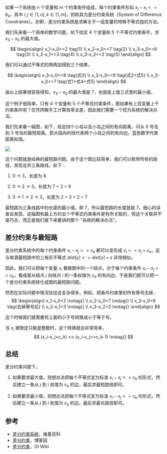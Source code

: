 如果一个系统由 n 个变量和 m 个约束条件组成，每个约束条件形如 $x_j-x_i<=b_k$，其中 $i,j\in[1,n],k\in[1,m]$，则称其为差分约束系统（System of Difference Constraints）。亦即，差分约束系统是求解关于一组变量的特殊不等式组的方法。

我们先来看一个简单的数学问题，如下给定 4 个变量和 5 个不等式约束条件，求 $x_3-x_0$ 的最大值。

$$
\begin{align}
x_1-x_0<=2 \tag{1} \\
x_2-x_0<=7 \tag{2} \\
x_3-x_0<=8 \tag{3} \\
x_2-x_1<=3 \tag{4} \\
x_3-x_2<=2 \tag{5}
\end{align}
$$

我们可以通过不等式的两两加得到三个结果，

$$
\begin{align}
x_3-x_0<=8 \tag{式3} \\
x_3-x_0<=9 \tag{式2+式5} \\
x_3-x_0<=7 \tag{式1+式4+式5}
\end{align}
$$

由以上结果很容易得知，$x_3-x_0$ 的最大值是 7，也就是上面三式里的最小值。

这个例子很简单，只有 4 个变量和 5 个不等式约束条件，那如果有上百变量上千约束条件呢？仅凭肉眼手工计算效率太差，因此我们需要一个较为系统的解决办法。

我们先来看一幅图，如下，给定四个小岛以及小岛之间的有向距离，问从 0 号岛到 3 号岛的最短距离。箭头指向的线代表两个小岛之间的有向边，蓝色数字代表距离权值。

![](https://resource.ethsonliu.com/image/20200613_01.png)

 这个问题就是经典的最短路问题。由于这个图比较简单，我们可以枚举所有的路线，发现总共三条路线，如下：

1. 0 -> 3，长度为 8

2. 0 -> 2 -> 3，长度为 7 + 2 = 9

3. 0 -> 1 -> 2 -> 3，长度为 2 + 3 + 2 = 7

最短路为三条线路中的长度的最小值，即 7，所以最短路的长度就是 7。细心的读者会发现，这幅图和最上方的五个不等式约束条件是有所关联的，但这个关联并不是巧合，而正是我们接下来要讲的那个 "系统的解决办法"。

## 差分约束与最短路

差分约束系统中的每个约束条件 $x_i-x_j<=c_k$ 都可以变形成  $x_i<=x_j+c_k$，这与单源最短路中的三角形不等式 $dist[y]<=dist[x]+z$ 非常相似。

因此，我们可以把每个变量 $x_i$ 看做图中的一个结点，对于每个约束条件 $x_i-x_j<=c_k$，看成是从结点 $j$ 向结点 $i$ 的一条权值为 $c_k$ 的有向边，于是我们就可以把一个差分约束系统转化成图的最短路问题。

然而在实际问题中情况往往会复杂得多，例如，把条件约束里的所有等号去掉，
$$
\begin{align}
x_1-x_0<2 \notag{} \\
x_2-x_0<7 \notag{} \\
x_3-x_0<8 \tag{去掉等号后} \\
x_2-x_1<3 \notag{} \\
x_3-x_2<2 \notag{}
\end{align}
$$

这个时候我们就需要将上面的小于号转换成小于等于号。

当 $x_i$ 被限定只能是整数时，这个转换就会非常简单，
$$
(x_i-x_j<c_k) ↔ (x_i-x_j<=c_k-1) \notag{}
$$

## 总结

差分约束问题下，

1. 如果要求最大值，则想办法把每个不等式变为标准 $x_i-x_j<=c_k$ 的形式，然后建立一条从 $j$ 到 $i$ 权值为 $c_k$ 的边，最后求最短路径即可。

2. 如果要求最小值，则想办法把每个不等式变为标准 $x_i-x_j>=c_k$ 的形式，然后建立一条从 $j$ 到 $i$ 权值为 $c_k$ 的边，最后求最长路径即可。

## 参考

- [差分约束系统](https://zh.wikipedia.org/wiki/%E5%B7%AE%E5%88%86%E7%BA%A6%E6%9D%9F%E7%B3%BB%E7%BB%9F)，维基百科
- [差分约束](http://www.cppblog.com/menjitianya/archive/2015/11/19/212292.html)，博客园
- [差分约束](https://oi-wiki.org/graph/diff-constraints/)，OI Wiki

